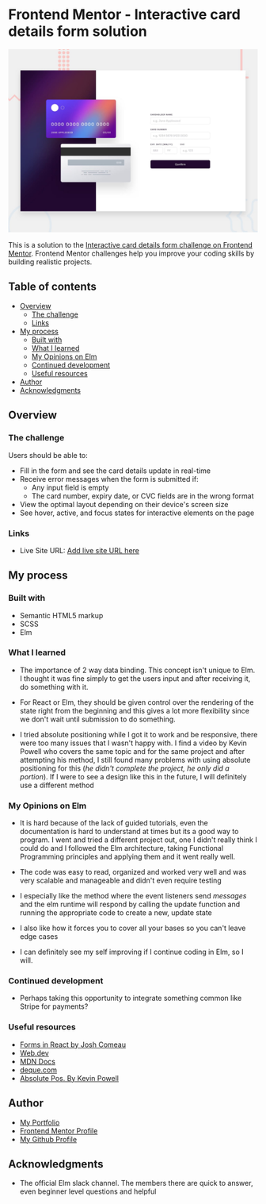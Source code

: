 # Frontend Mentor - Interactive card details form solution

![Design preview for the Interactive card details form coding challenge](./images/desktop-preview.jpg)

This is a solution to the [Interactive card details form challenge on Frontend Mentor](https://www.frontendmentor.io/challenges/interactive-card-details-form-XpS8cKZDWw). Frontend Mentor challenges help you improve your coding skills by building realistic projects.

## Table of contents

- [Overview](#overview)
  - [The challenge](#the-challenge)
  - [Links](#links)
- [My process](#my-process)
  - [Built with](#built-with)
  - [What I learned](#what-i-learned)
  - [My Opinions on Elm](#my-opinions-on-elm)
  - [Continued development](#continued-development)
  - [Useful resources](#useful-resources)
- [Author](#author)
- [Acknowledgments](#acknowledgments)

## Overview

### The challenge

Users should be able to:

- Fill in the form and see the card details update in real-time
- Receive error messages when the form is submitted if:
  - Any input field is empty
  - The card number, expiry date, or CVC fields are in the wrong format
- View the optimal layout depending on their device's screen size
- See hover, active, and focus states for interactive elements on the page

### Links

- Live Site URL: [Add live site URL here](https://sparkling-sable-189165.netlify.app)

## My process

### Built with

- Semantic HTML5 markup
- SCSS
- Elm

### What I learned

- The importance of 2 way data binding. This concept isn't unique to Elm. I thought it was fine simply to get the users input and after receiving it, do something with it.

- For React or Elm, they should be given control over the rendering of the state right from the beginning and this gives a lot more flexibility since we don't wait until submission to do something.

- I tried absolute positioning while I got it to work and be responsive, there were too many issues that I wasn't happy with. I find a video by Kevin Powell who covers the same topic and for the same project and after attempting his method, I still found many problems with using absolute positioning for this (_he didn't complete the project, he only did a portion_). If I were to see a design like this in the future, I will definitely use a different method

### My Opinions on Elm

- It is hard because of the lack of guided tutorials, even the documentation is hard to understand at times but its a good way to program. I went and tried a different project out, one I didn't really think I could do and I followed the Elm architecture, taking Functional Programming principles and applying them and it went really well.

- The code was easy to read, organized and worked very well and was very scalable and manageable and didn't even require testing

- I especially like the method where the event listeners send _messages_ and the elm runtime will respond by calling the update function and running the appropriate code to create a new, update state

- I also like how it forces you to cover all your bases so you can't leave edge cases

- I can definitely see my self improving if I continue coding in Elm, so I will.

### Continued development

- Perhaps taking this opportunity to integrate something common like Stripe for payments?

### Useful resources

- [Forms in React by Josh Comeau](https://www.joshwcomeau.com/react/data-binding/)
- [Web.dev](https://web.dev/learn/forms/validation/)
- [MDN Docs](https://developer.mozilla.org/en-US/docs/Learn/Forms/Form_validation)
- [deque.com](https://www.deque.com/blog/anatomy-of-accessible-forms-error-messages/)
- [Absolute Pos. By Kevin Powell](https://www.youtube.com/watch?v=H04P5YXVssE)

## Author

- [My Portfolio](https://daniel-arzani-portfolio.netlify.app/)
- [Frontend Mentor Profile](https://www.frontendmentor.io/profile/danielarzani)
- [My Github Profile](https://github.com/DanielArzani)

## Acknowledgments

- The official Elm slack channel. The members there are quick to answer, even beginner level questions and helpful
